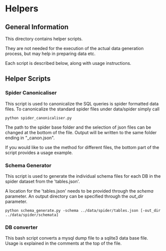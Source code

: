 # Helpers

## General Information

This directory contains helper scripts.

They are not needed for the execution of the actual data generation process, but may help in preparing data etc.

Each script is described below, along with usage instructions.

## Helper Scripts

### Spider Canonicaliser

This script is used to canonicalize the SQL queries is spider formatted data files.
To canonicalize the standard spider files under data/spider simply call

```` python spider_canonicaliser.py ````

The path to the spider base folder and the selection of json files can be changed at the bottom of the file.
Output will be written to the same folder ending in "_canon.json".

If you would like to use the method for different files, the bottom part of the script provides a usage example.

### Schema Generator

This script is used to generate the individual schema files for each DB in the spider dataset from the 'tables.json'.

A location for the 'tables.json' needs to be provided through the *schema* parameter. An output directory can be specified through the *out_dir* parameter.

````python schema_generate.py -schema ../data/spider/tables.json [-out_dir ../data/spider/schemata]````

### DB converter

This bash script converts a mysql dump file to a sqlite3 data base file. Usage is explained in the comments at the top of the file.
